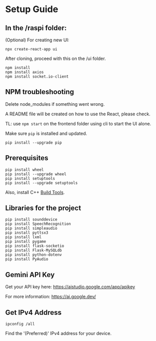 # Setup Guide

## In the /raspi folder:
(Optional) For creating new UI:
```shell
npx create-react-app ui
```

After cloning, proceed with this on the /ui folder.
```shell
npm install
npm install axios
npm install socket.io-client
```

## NPM troubleshooting
Delete node_modules if something went wrong.

A README file will be created on how to use the React, please check.

TL: use `npm start` on the frontend folder using cli to start the UI alone.

Make sure `pip` is installed and updated.
```shell
pip install --upgrade pip
```

## Prerequisites
```shell
pip install wheel
pip install --upgrade wheel
pip install setuptools
pip install --upgrade setuptools
```
Also, install C++ [Build Tools](https://visualstudio.microsoft.com/visual-cpp-build-tools/).

## Libraries for the project
```shell
pip install sounddevice
pip install SpeechRecognition
pip install simpleaudio
pip install pyttsx3
pip install lxml
pip install pygame
pip install flask-socketio
pip install Flask-MySQLdb
pip install python-dotenv
pip install PyAudio

```

## Gemini API Key
Get  your API key here: https://aistudio.google.com/app/apikey

For more information: https://ai.google.dev/


## Get IPv4 Address
```shell
ipconfig /all
```
Find the '(Preferred)' IPv4 address for your device.
